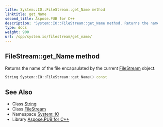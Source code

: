 ```yaml
---
title: System::IO::FileStream::get_Name method
linktitle: get_Name
second_title: Aspose.PUB for C++
description: 'System::IO::FileStream::get_Name method. Returns the name of the file encapsulated by the current FileStream object in C++.'
type: docs
weight: 900
url: /cpp/system.io/filestream/get_name/
---
```

## FileStream::get_Name method


Returns the name of the file encapsulated by the current [FileStream](../) object.

```cpp
String System::IO::FileStream::get_Name() const
```

## See Also

* Class [String](../../../system/string/)
* Class [FileStream](../)
* Namespace [System::IO](../../)
* Library [Aspose.PUB for C++](../../../)
